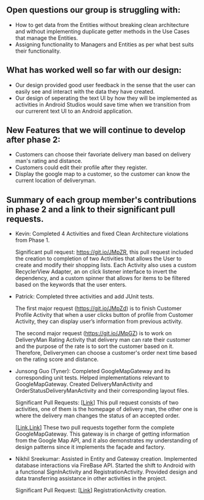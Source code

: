 ## Open questions our group is struggling with:
- How to get data from the Entities without breaking clean architecture and without implementing duplicate getter methods in the Use Cases that manage the Entities.
- Assigning functionality to Managers and Entities as per what best suits their functionality.

## What has worked well so far with our design:
- Our design provided good user feedback in the sense that the user can easily see and interact with the data they have created.
- Our design of seperating the text UI by how they will be implemented as activities in Android Studios would save time when we transition from our currerent text UI to an Android application.

## New Features that we will continue to develop after phase 2:
- Customers can choose their favoriate delivery man based on delivery man's rating and distance.
- Customers could edit their profile after they register.
- Display the google map to a customer, so the customer can know the current location of deliveryman.

## Summary of each group member's contributions in phase 2 and a link to their significant pull requests. 
- Kevin: Completed 4 Activities and fixed Clean Architecture violations from Phase 1. 

  Significant pull request: https://git.io/JMpZR, this pull request included the creation to completion of two Activities that allows the User to create and modify their shopping lists. Each Activity also uses a custom RecyclerView Adapter, an on click listener interface to invert the dependency, and a custom spinner that allows for items to be filtered based on the keywords that the user enters. 

- Patrick: Completed three activities and add JUnit tests. 

  The first major request (https://git.io/JMpZd) is to finish Customer Profile Activity that when a user clicks button of profile from Customer Activity, they can display user’s information from previous activity. 

  The second major request (https://git.io/JMpGZ) is to work on DeliveryMan Rating Activity that delivery man can rate their customer and the purpose of the rate is to sort the customer based on it. Therefore, Deliverymen can choose a customer's order next time based on the rating score and distance.

- Junsong Guo (Tyner): Completed GoogleMapGateway and its corresponding unit tests. Helped implementations relevant to GoogleMapGateway. Created DeliveryManActivity and OrderStatusDeliveryManActivity and their corresponding layout files. 

  Significant Pull Requests: \[[Link](https://github.com/CSC207-UofT/course-project-java-sapiens/pull/50)\] This pull request consists of two activities, one of them is the homepage of delivery man, the other one is where the delivery man changes the status of an accepted order.

  \[[Link](https://github.com/CSC207-UofT/course-project-java-sapiens/pull/41),[Link](https://github.com/CSC207-UofT/course-project-java-sapiens/pull/48)\] These two pull requests together form the complete GoogleMapGateway. This gateway is in charge of getting information from the Google Map API, and it also demonstrates my understanding of design patterns since it implements the façade and factory.
  
 - Nikhil Sreekumar: Assisted in Entity and Gateway creation. Implemented database interactions via FireBase API. Started the shift to Android with a functional SignInActivity and RegistrationActivity. Provided design and data transferring assistance in other activities in the project.
   
   Significant Pull Request: \[[Link](https://github.com/CSC207-UofT/course-project-java-sapiens/pull/40)\]  RegistrationActivity creation.
